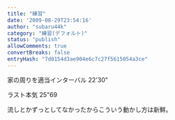 ```yaml
---
title: "練習"
date: '2009-08-29T23:54:16'
author: "subaru44k"
category: "練習(デフォルト)"
status: "publish"
allowComments: true
convertBreaks: false
entryHash: "7d0154d3ae904e6c7c27f5615054a3ce"
---
```

家の周りを適当インターバル
22'30"

ラスト本気
25"69

流しとかずっとしてなかったからこういう動かし方は新鮮。
